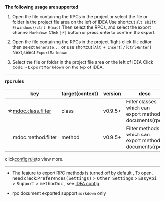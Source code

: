 **The following usage are supported**

1. Open the file containing the RPCs in the project or select the file or folder in the project file area on the left of IDEA
    Use shortcut `alt shift E(windows)/ctrl E(mac)`
    Then select the RPCs, and select the export channel `Markdown`
    Click [✔] button or press enter to confirm the export.
    
2. Open the file containing the RPCs in the project
    Right-click file editor then select `Generate...` or use shortcut`[Alt + Insert]/[Ctrl+Enter]`
    Next,select `ExportMarkdown`

3. Select the file or folder in the project file area on the left of IDEA
    Click <kbd>Code</kbd> > <kbd>ExportMarkdown</kbd> on the top of IDEA.


---

**rpc rules**

| &nbsp;&nbsp;&nbsp;&nbsp;key | target(context) | version | desc |
| ------------ | ------------ | ------------ |------------ |
| ☆[mdoc.class.filter](/setting/rules/mdoc_class_filter.html) | class | v0.9.5+ | Filter classes which can export method documents(rpc) |
| &nbsp;&nbsp;&nbsp;&nbsp;mdoc.method.filter | method | v0.9.5+ | Filter methods which can export method documents(rpc) |

click[config rule](/setting/config-rule.html)to view more.

----

- The feature to export RPC methods is turned off by default , To open, need check:<kbd>Preferences(Settings)</kbd> > <kbd>Other Settings</kbd> > <kbd>EasyApi</kbd> > <kbd>Support</kbd> > <kbd>methodDoc</kbd> , see:[IDEA config](/setting/ide-setting.html)

- rpc document exported support `markdown` only
